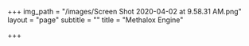 +++
img_path = "/images/Screen Shot 2020-04-02 at 9.58.31 AM.png"
layout = "page"
subtitle = ""
title = "Methalox Engine"

+++
